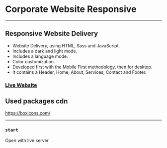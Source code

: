 # Corporate Website Responsive

<hr/>

## Responsive Website Delivery
- Website Delivery, using HTML, Sass and JavaScript.
- Includes a dark and light mode.
- Includes a language mode.
- Color customization.
- Developed first with the Mobile First methodology, then for desktop.
- It contains a Header, Home, About, Services, Contact and Footer.

### [Live Website](https://rasulsonmez.github.io/deliveryWebsite-responesive/)

## Used packages cdn

https://boxicons.com/

<hr/>

### `start`
Open with live server

